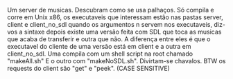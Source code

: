 Um server de musicas. 
Descubram como se usa palhaços. 
Só compila e corre em Unix x86, 
os executaveis que interessam estão nas pastas server, client e client_no_sdl
quando os argumentos n servem nos executaveis, diz-vos a sintaxe
depois existe uma versão feita com SDL que toca as musicas que acaba de transferir e outra que não. 
A diferença entre eles é que o executavel do cliente de uma versão está em client e a outra em client_no_sdl. 
Uma compila com um shell script na root chamado "makeAll.sh" E o outro com "makeNoSDL.sh". 
Divirtam-se chavalos.
BTW os requests do client são "get" e "peek". (CASE SENSITIVE)
